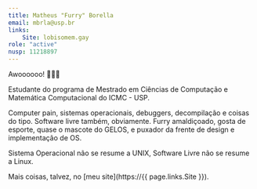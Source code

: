 ```yaml
---
title: Matheus "Furry" Borella
email: mbrla@usp.br
links:
    Site: lobisomem.gay
role: "active"
nusp: 11218897
---
```


Awoooooo! 🐺🏳️‍🌈

Estudante do programa de Mestrado em Ciências de Computação e Matemática
Computacional do ICMC - USP.

Computer pain, sistemas operacionais, debuggers, decompilação e coisas do tipo.
Software livre também, obviamente. Furry amaldiçoado, gosta de esporte, quase o
mascote do GELOS, e puxador da frente de design e implementação de OS.

Sistema Operacional não se resume a UNIX, Software Livre não se resume a Linux.

Mais coisas, talvez, no [meu site](https://{{ page.links.Site }}).
